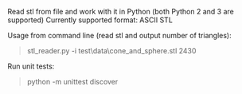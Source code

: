 Read stl from file and work with it in Python (both Python 2 and 3 are supported)
Currently supported format: ASCII STL

Usage from command line (read stl and output number of triangles):
>stl_reader.py -i test\data\cone_and_sphere.stl
>2430

Run unit tests:
>python -m unittest discover
